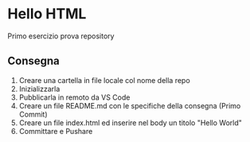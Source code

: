 Hello HTML
===
Primo esercizio prova repository

## Consegna
1. Creare una cartella in file locale col nome della repo
1. Inizializzarla
1. Pubblicarla in remoto da VS Code
1. Creare un file README.md con le specifiche della consegna (Primo Commit)
1. Creare un file index.html ed inserire nel body un titolo "Hello World"
1. Committare e Pushare
